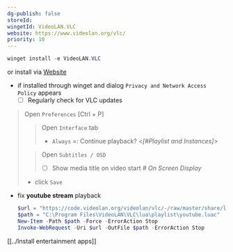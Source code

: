 ```yaml
---
dg-publish: false
storeId: 
wingetId: VideoLAN.VLC
website: https://www.videolan.org/vlc/
priority: 10
---
```



```powershell
winget install -e VideoLAN.VLC
```

or install via [Website](https://www.videolan.org/vlc/)

- if installed through winget and dialog `Privacy and Network Access Policy` appears
    - [ ] Regularly check for VLC updates 

> Open `Preferences` [Ctrl + P]
>> Open `Interface` tab 
>> - `Always` =: Continue playback? _<[#Playlist and Instances]>_
>
>> Open `Subtitles / OSD`
>> - [ ] Show media title on video start _# On Screen Display_
> - click `Save`

- fix **youtube stream** playback    
    ```powershell
    $url = "https://code.videolan.org/videolan/vlc/-/raw/master/share/lua/playlist/youtube.lua?inline=false"
    $path = "C:\Program Files\VideoLAN\VLC\lua\playlist\youtube.luac"
    New-Item -Path $path -Force -ErrorAction Stop
    Invoke-WebRequest -Uri $url -OutFile $path -ErrorAction Stop
    ```


[[../Install entertainment apps]]